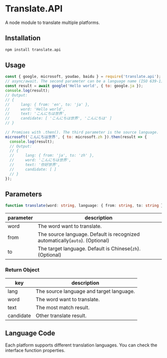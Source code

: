 # Translate.API
A node module to translate multiple platforms.

## Installation
```bash
npm install translate.api
```

## Usage

```javascript
const { google, microsoft, youdao, baidu } = require('translate.api');
// async/await. The second parameter can be a language name (ISO 639-1)
const result = await google('Hello world', { to: google.ja });
console.log(result); 
// Output:
// {
//     lang: { from: 'en', to: 'ja' },
//     word: 'Hello world', 
//     text: 'こんにちは世界', 
//     candidate: [ 'こんにちは世界', 'こんにちは' ] 
// }
 
// Promises with .then(). The third parameter is the source language.
microsoft('こんにちは世界', { to: microsoft.zh }).then(result => {
  console.log(result);  
  // Output:
  // { 
  //     lang: { from: 'ja', to: 'zh' },
  //     word: 'こんにちは世界', 
  //     text: '你好世界', 
  //     candidate: [ ] 
  // }
});
```

## Parameters

```typescript
function translate(word: string, language: { from: string, to: string }): object
```

|parameter|description|
|--|--|
|word|The word want to translate.|
|from|The source language. Default is recognized automatically(`auto`). (Optional)|
|to|The target language. Default is Chinese(`zh`). (Optional)|

### Return Object
|key|description|
|--|--|
|lang|The source language and target language.|
|word|The word want to translate.|
|text|The most match result.|
|candidate|Other translate result.|

## Language Code
Each platform supports different translation languages. You can check the interface function properties.
